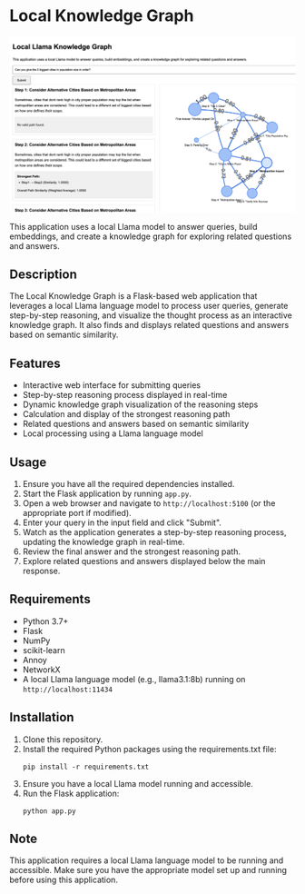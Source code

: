 # Local Knowledge Graph

![Example](example.png)

This application uses a local Llama model to answer queries, build embeddings, and create a knowledge graph for exploring related questions and answers.

## Description

The Local Knowledge Graph is a Flask-based web application that leverages a local Llama language model to process user queries, generate step-by-step reasoning, and visualize the thought process as an interactive knowledge graph. It also finds and displays related questions and answers based on semantic similarity.

## Features

- Interactive web interface for submitting queries
- Step-by-step reasoning process displayed in real-time
- Dynamic knowledge graph visualization of the reasoning steps
- Calculation and display of the strongest reasoning path
- Related questions and answers based on semantic similarity
- Local processing using a Llama language model

## Usage

1. Ensure you have all the required dependencies installed.
2. Start the Flask application by running `app.py`.
3. Open a web browser and navigate to `http://localhost:5100` (or the appropriate port if modified).
4. Enter your query in the input field and click "Submit".
5. Watch as the application generates a step-by-step reasoning process, updating the knowledge graph in real-time.
6. Review the final answer and the strongest reasoning path.
7. Explore related questions and answers displayed below the main response.

## Requirements

- Python 3.7+
- Flask
- NumPy
- scikit-learn
- Annoy
- NetworkX
- A local Llama language model (e.g., llama3.1:8b) running on `http://localhost:11434`

## Installation

1. Clone this repository.
2. Install the required Python packages using the requirements.txt file:
   ```
   pip install -r requirements.txt
   ```
3. Ensure you have a local Llama model running and accessible.
4. Run the Flask application:
   ```
   python app.py
   ```

## Note

This application requires a local Llama language model to be running and accessible. Make sure you have the appropriate model set up and running before using this application.